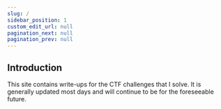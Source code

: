 ```yaml
---
slug: /
sidebar_position: 1
custom_edit_url: null
pagination_next: null
pagination_prev: null
---
```


## Introduction
This site contains write-ups for the CTF challenges that I solve.
It is generally updated most days and will continue to be for the foreseeable future.

